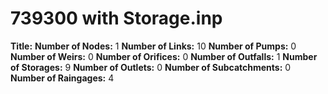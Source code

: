 # 739300 with Storage.inp
**Title:** 
**Number of Nodes:** 1
**Number of Links:** 10
**Number of Pumps:** 0
**Number of Weirs:** 0
**Number of Orifices:** 0
**Number of Outfalls:** 1
**Number of Storages:** 9
**Number of Outlets:** 0
**Number of Subcatchments:** 0
**Number of Raingages:** 4
